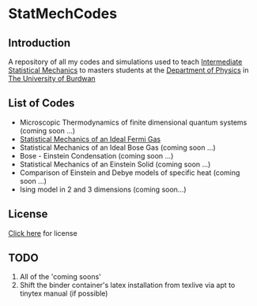 # StatMechCodes
## Introduction
A repository of all my codes and simulations used to teach [Intermediate Statistical Mechanics](https://bit.ly/mphys0401) to masters students at the 
[Department of Physics](https://sites.google.com/a/phys.buruniv.ac.in/physics/) in [The University of Burdwan](https://www.buruniv.ac.in/)

## List of Codes

* Microscopic Thermodynamics of finite dimensional quantum systems (coming soon ...)
* [Statistical Mechanics of an Ideal Fermi Gas](Fermigas_ChemPot.ipynb)
* Statistical Mechanics of an Ideal Bose Gas (coming soon ...)
* Bose - Einstein Condensation (coming soon ...)
* Statistical Mechanics of an Einstein Solid (coming soon ...)
* Comparison of Einstein and Debye models of specific heat (coming soon ...)
* Ising model in 2 and 3 dimensions (coming soon...)


## License

[Click here](LICENSE) for license

## TODO

1. All of the 'coming soons'
2. Shift the binder container's latex installation from texlive via apt to tinytex manual (if possible)
